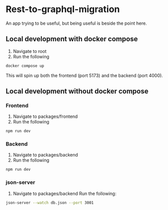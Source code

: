 # Rest-to-graphql-migration

An app trying to be useful, but being useful is beside the point here.


## Local development with docker compose

1. Navigate to root
2. Run the following

```sh
docker compose up

```

This will spin up both the frontend (port 5173) and the backend (port 4000).

## Local development without docker compose

### Frontend

1. Navigate to packages/frontend
2. Run the following


```sh
npm run dev

```
### Backend

1. Navigate to packages/backend
2. Run the following


```sh
npm run dev

```

### json-server
1. Navigate to packages/backend
Run the following:

```sh
json-server --watch db.json --port 3001
```
